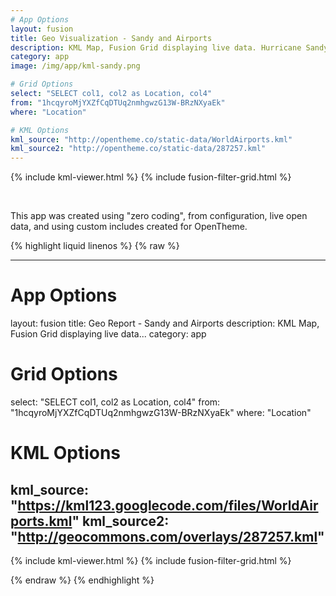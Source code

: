 ```yaml
---
# App Options
layout: fusion
title: Geo Visualization - Sandy and Airports
description: KML Map, Fusion Grid displaying live data. Hurricane Sandy impact cone, world Airport locations, and busiest airports.
category: app
image: /img/app/kml-sandy.png

# Grid Options
select: "SELECT col1, col2 as Location, col4"
from: "1hcqyroMjYXZfCqDTUq2nmhgwzG13W-BRzNXyaEk"
where: "Location"

# KML Options
kml_source: "http://opentheme.co/static-data/WorldAirports.kml"
kml_source2: "http://opentheme.co/static-data/287257.kml"
---
```


{% include kml-viewer.html %}
{% include fusion-filter-grid.html %}

<br>

This app was created using "zero coding", from configuration, live open data, and using custom includes created for OpenTheme.

{% highlight liquid linenos %}
{% raw  %}

  ---
  # App Options
  layout: fusion
  title: Geo Report - Sandy and Airports
  description: KML Map, Fusion Grid displaying live data...
  category: app
  
  # Grid Options
  select: "SELECT col1, col2 as Location, col4"
  from: "1hcqyroMjYXZfCqDTUq2nmhgwzG13W-BRzNXyaEk"
  where: "Location"
  
  # KML Options
  kml_source: "https://kml123.googlecode.com/files/WorldAirports.kml"
  kml_source2: "http://geocommons.com/overlays/287257.kml"
  ---
  
  {% include kml-viewer.html %}
  {% include fusion-filter-grid.html %}

{% endraw  %}
{% endhighlight %}

